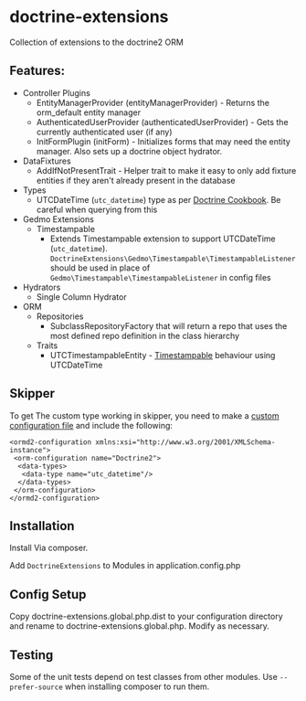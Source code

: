 # doctrine-extensions


Collection of extensions to the doctrine2 ORM

## Features:
- Controller Plugins
  - EntityManagerProvider (entityManagerProvider) - Returns the orm_default entity manager
  - AuthenticatedUserProvider (authenticatedUserProvider) - Gets the currently authenticated user (if any)
  - InitFormPlugin (initForm) - Initializes forms that may need the entity manager. Also sets up a doctrine object hydrator.
- DataFixtures
  - AddIfNotPresentTrait - Helper trait to make it easy to only add fixture entities if they aren't already present in the database
- Types
  - UTCDateTime (`utc_datetime`) type as per [Doctrine Cookbook](http://doctrine-orm.readthedocs.org/projects/doctrine-orm/en/latest/cookbook/working-with-datetime.html). Be careful when querying from this
- Gedmo Extensions
  - Timestampable
    - Extends Timestampable extension to support UTCDateTime (`utc_datetime`). `DoctrineExtensions\Gedmo\Timestampable\TimestampableListener` should be used in place of `Gedmo\Timestampable\TimestampableListener` in config files
- Hydrators
  - Single Column Hydrator
- ORM
  - Repositories
    - SubclassRepositoryFactory that will return a repo that uses the most defined repo definition in the class hierarchy
  - Traits
    - UTCTimestampableEntity - [Timestampable](https://github.com/Atlantic18/DoctrineExtensions/blob/master/doc/timestampable.md)
    behaviour using UTCDateTime
    

## Skipper
To get The custom type working in skipper, you need to make a [custom configuration file](https://help.skipper18.com/expert-usage/customization/configuration-files) and include the following:
```
<ormd2-configuration xmlns:xsi="http://www.w3.org/2001/XMLSchema-instance">
 <orm-configuration name="Doctrine2">
  <data-types>
   <data-type name="utc_datetime"/>
  </data-types>
 </orm-configuration>
</ormd2-configuration>
```


## Installation


Install Via composer.

Add `DoctrineExtensions` to Modules in application.config.php

## Config Setup
Copy doctrine-extensions.global.php.dist to your configuration directory and rename to doctrine-extensions.global.php.
Modify as necessary.

## Testing
Some of the unit tests depend on test classes from other modules. Use `--prefer-source` when installing composer to run them.